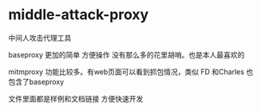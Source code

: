 # middle-attack-proxy
中间人攻击代理工具


baseproxy 更加的简单 方便操作 没有那么多的花里胡哨。也是本人最喜欢的

mitmproxy  功能比较多。有web页面可以看到抓包情况，类似 FD 和Charles 也包含了baseproxy

文件里面都是样例和文档链接 方便快速开发


